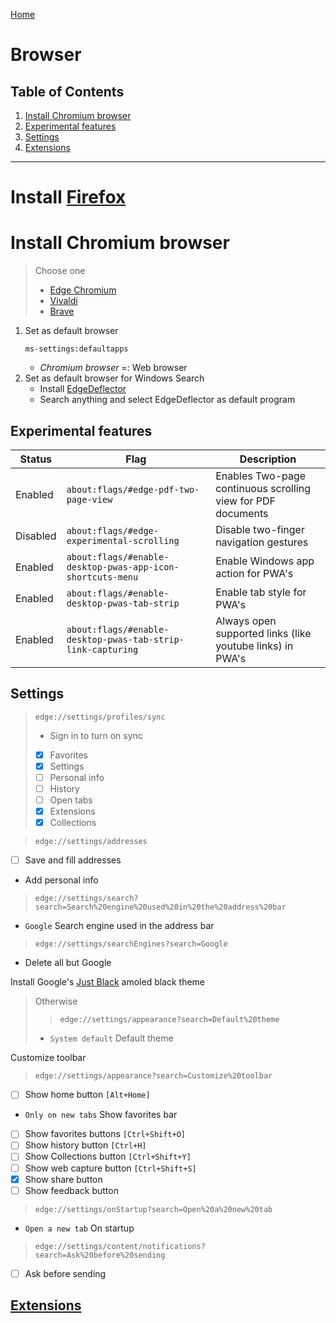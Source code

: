 [Home](README.md)
# Browser

## Table of Contents
1. [Install Chromium browser](#Install-Edge-Chromium)
1. [Experimental features](#Experimental%20features)
1. [Settings](#Settings)
1. [Extensions](browser-extensions.md)
___

# Install [Firefox](https://www.mozilla.org/en-US/firefox/download/thanks/)


# Install Chromium browser
> Choose one
> - [Edge Chromium](https://www.microsoft.com/de-de/edge)
> - [Vivaldi](https://vivaldi.com/de/)
> - [Brave](https://brave.com/de/)

1. Set as default browser
    ```
    ms-settings:defaultapps
    ```
    - *Chromium browser* =: Web browser
1. Set as default browser for Windows Search
    - Install [EdgeDeflector](https://github.com/da2x/EdgeDeflector/releases)
    - Search anything and select EdgeDeflector as default program


## Experimental features

Status | Flag | Description
--- | --- | ---
Enabled | `about:flags/#edge-pdf-two-page-view` | Enables Two-page continuous scrolling view for PDF documents
Disabled | `about:flags/#edge-experimental-scrolling` | Disable two-finger navigation gestures
Enabled | `about:flags/#enable-desktop-pwas-app-icon-shortcuts-menu` | Enable Windows app action for PWA's
Enabled | `about:flags/#enable-desktop-pwas-tab-strip` | Enable tab style for PWA's
Enabled | `about:flags/#enable-desktop-pwas-tab-strip-link-capturing` | Always open supported links (like youtube links) in PWA's

## Settings

> `edge://settings/profiles/sync`
> - Sign in to turn on sync
> - [x] Favorites
> - [x] Settings
> - [ ] Personal info
> - [ ] History
> - [ ] Open tabs
> - [x] Extensions
> - [x] Collections

> `edge://settings/addresses`
- [ ] Save and fill addresses
- Add personal info
> `edge://settings/search?search=Search%20engine%20used%20in%20the%20address%20bar`
- `Google` Search engine used in the address bar
> `edge://settings/searchEngines?search=Google`
- Delete all but Google

Install Google's [Just Black](https://chrome.google.com/webstore/detail/just-black/aghfnjkcakhmadgdomlmlhhaocbkloab) amoled black theme  
> Otherwise  
>> `edge://settings/appearance?search=Default%20theme`
>- `System default` Default theme

Customize toolbar
> `edge://settings/appearance?search=Customize%20toolbar`
- [ ] Show home button `[Alt+Home]`
- `Only on new tabs` Show favorites bar
- [ ] Show favorites buttons `[Ctrl+Shift+O]`
- [ ] Show history button `[Ctrl+H]`
- [ ] Show Collections button `[Ctrl+Shift+Y]`
- [ ] Show web capture button `[Ctrl+Shift+S]`
- [x] Show share button
- [ ] Show feedback button

> `edge://settings/onStartup?search=Open%20a%20new%20tab`
- `Open a new tab` On startup

> `edge://settings/content/notifications?search=Ask%20before%20sending`
- [ ] Ask before sending 

## [Extensions](browser-extensions.md)